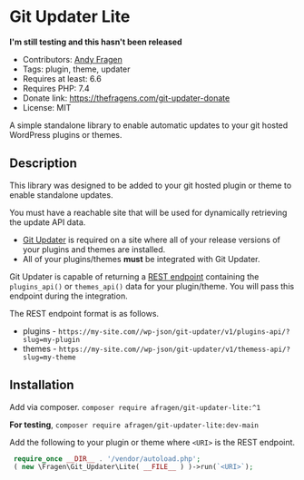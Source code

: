 # Git Updater Lite

**I'm still testing and this hasn't been released**

* Contributors: [Andy Fragen](https://github.com/afragen)
* Tags: plugin, theme, updater
* Requires at least: 6.6
* Requires PHP: 7.4
* Donate link: <https://thefragens.com/git-updater-donate>
* License: MIT

A simple standalone library to enable automatic updates to your git hosted WordPress plugins or themes.

## Description

This library was designed to be added to your git hosted plugin or theme to enable standalone updates. 

You must have a reachable site that will be used for dynamically retrieving the update API data.

* [Git Updater](https://git-updater.com) is required on a site where all of your release versions of your plugins and themes are installed.
* All of your plugins/themes **must** be integrated with Git Updater.

Git Updater is capable of returning a [REST endpoint](https://git-updater.com/knowledge-base/remote-management-restful-endpoints/#articleTOC_3/) containing the `plugins_api()` or `themes_api()` data for your plugin/theme. You will pass this endpoint during the integration.

The REST endpoint format is as follows.

* plugins - `https://my-site.com//wp-json/git-updater/v1/plugins-api/?slug=my-plugin`
* themes - `https://my-site.com//wp-json/git-updater/v1/themess-api/?slug=my-theme`

## Installation

Add via composer. `composer require afragen/git-updater-lite:^1`

**For testing**, `composer require afragen/git-updater-lite:dev-main`

Add the following to your plugin or theme where `<URI>` is the REST endpoint.

```php
 require_once __DIR__ . '/vendor/autoload.php';
 ( new \Fragen\Git_Updater\Lite( __FILE__ ) )->run(`<URI>`);
```
